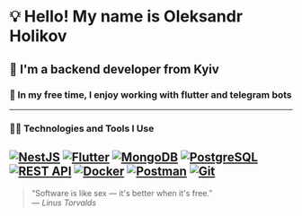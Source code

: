 # 💡 Hello! My name is Oleksandr Holikov
## 🌱 I'm a backend developer from Kyiv  
### 🤖 In my free time, I enjoy working with flutter and telegram bots
---

### 👨‍💻 Technologies and Tools I Use
[![NestJS](https://www.vectorlogo.zone/logos/nestjs/nestjs-icon.svg)](https://nestjs.com/)
[![Flutter](https://www.vectorlogo.zone/logos/flutterio/flutterio-icon.svg)](https://flutter.dev/)
[![MongoDB](https://www.vectorlogo.zone/logos/mongodb/mongodb-icon.svg)](https://www.mongodb.com/)
[![PostgreSQL](https://www.vectorlogo.zone/logos/postgresql/postgresql-icon.svg)](https://www.postgresql.org/)
[![REST API](https://www.vectorlogo.zone/logos/json/json-icon.svg)](https://restfulapi.net/)
[![Docker](https://www.vectorlogo.zone/logos/docker/docker-icon.svg)](https://www.docker.com/)
[![Postman](https://www.vectorlogo.zone/logos/getpostman/getpostman-icon.svg)](https://www.postman.com/)
[![Git](https://www.vectorlogo.zone/logos/git-scm/git-scm-icon.svg)](https://git-scm.com/)
---

> “Software is like sex — it's better when it's free.”  
> — *Linus Torvalds*
